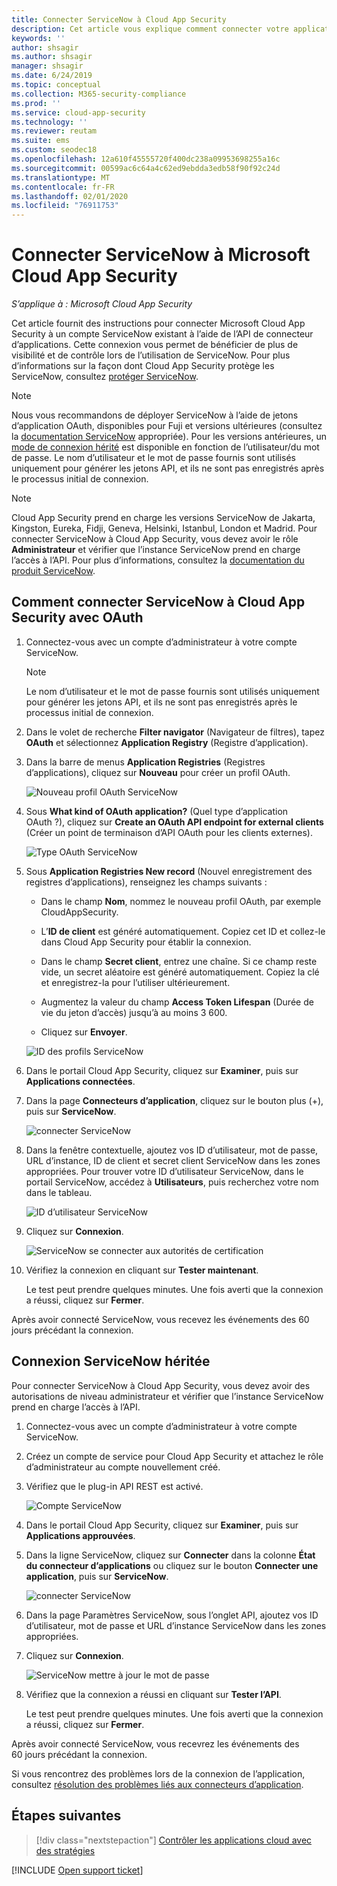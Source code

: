 ```yaml
---
title: Connecter ServiceNow à Cloud App Security
description: Cet article vous explique comment connecter votre application ServiceNow à Cloud App Security à l’aide du connecteur d’API, afin de bénéficier de plus de visibilité et de contrôle lors de l’utilisation.
keywords: ''
author: shsagir
ms.author: shsagir
manager: shsagir
ms.date: 6/24/2019
ms.topic: conceptual
ms.collection: M365-security-compliance
ms.prod: ''
ms.service: cloud-app-security
ms.technology: ''
ms.reviewer: reutam
ms.suite: ems
ms.custom: seodec18
ms.openlocfilehash: 12a610f45555720f400dc238a09953698255a16c
ms.sourcegitcommit: 00599ac6c64a4c62ed9ebdda3edb58f90f92c24d
ms.translationtype: MT
ms.contentlocale: fr-FR
ms.lasthandoff: 02/01/2020
ms.locfileid: "76911753"
---
```

# <a name="connect-servicenow-to-microsoft-cloud-app-security"></a>Connecter ServiceNow à Microsoft Cloud App Security

*S’applique à : Microsoft Cloud App Security*

Cet article fournit des instructions pour connecter Microsoft Cloud App Security à un compte ServiceNow existant à l’aide de l’API de connecteur d’applications. Cette connexion vous permet de bénéficier de plus de visibilité et de contrôle lors de l’utilisation de ServiceNow. Pour plus d’informations sur la façon dont Cloud App Security protège les ServiceNow, consultez [protéger ServiceNow](protect-servicenow.md).

> [!NOTE]
> Nous vous recommandons de déployer ServiceNow à l’aide de jetons d’application OAuth, disponibles pour Fuji et versions ultérieures (consultez la [documentation ServiceNow](https://wiki.servicenow.com/index.php?title=OAuth_Applications#gsc.tab=0) appropriée).
> Pour les versions antérieures, un [mode de connexion hérité](#legacy-servicenow-connection) est disponible en fonction de l’utilisateur/du mot de passe. Le nom d’utilisateur et le mot de passe fournis sont utilisés uniquement pour générer les jetons API, et ils ne sont pas enregistrés après le processus initial de connexion.

> [!NOTE]
> Cloud App Security prend en charge les versions ServiceNow de Jakarta, Kingston, Eureka, Fidji, Geneva, Helsinki, Istanbul, London et Madrid. Pour connecter ServiceNow à Cloud App Security, vous devez avoir le rôle **Administrateur** et vérifier que l’instance ServiceNow prend en charge l’accès à l’API.  Pour plus d’informations, consultez la [documentation du produit ServiceNow](https://wiki.servicenow.com/index.php?title=Base_System_Roles#gsc.tab=0).

## <a name="how-to-connect-servicenow-to-cloud-app-security-using-oauth"></a>Comment connecter ServiceNow à Cloud App Security avec OAuth

1. Connectez-vous avec un compte d’administrateur à votre compte ServiceNow.

    > [!NOTE]
    > Le nom d’utilisateur et le mot de passe fournis sont utilisés uniquement pour générer les jetons API, et ils ne sont pas enregistrés après le processus initial de connexion.

2. Dans le volet de recherche **Filter navigator** (Navigateur de filtres), tapez **OAuth** et sélectionnez **Application Registry** (Registre d’application).

3. Dans la barre de menus **Application Registries** (Registres d’applications), cliquez sur **Nouveau** pour créer un profil OAuth.

    ![Nouveau profil OAuth ServiceNow](media/servicenow-app-registry.png)

4. Sous **What kind of OAuth application?** (Quel type d’application OAuth ?), cliquez sur **Create an OAuth API endpoint for external clients** (Créer un point de terminaison d’API OAuth pour les clients externes).

    ![Type OAuth ServiceNow](media/servicenow-oauth-app-type.png)

5. Sous **Application Registries New record** (Nouvel enregistrement des registres d’applications), renseignez les champs suivants :

    - Dans le champ **Nom**, nommez le nouveau profil OAuth, par exemple CloudAppSecurity.

    - L’**ID de client** est généré automatiquement. Copiez cet ID et collez-le dans Cloud App Security pour établir la connexion.

    - Dans le champ **Secret client**, entrez une chaîne. Si ce champ reste vide, un secret aléatoire est généré automatiquement. Copiez la clé et enregistrez-la pour l’utiliser ultérieurement.

    - Augmentez la valeur du champ **Access Token Lifespan** (Durée de vie du jeton d’accès) jusqu’à au moins 3 600.

    - Cliquez sur **Envoyer**.

    ![ID des profils ServiceNow](media/servicenow-profile-ids.png)

6. Dans le portail Cloud App Security, cliquez sur **Examiner**, puis sur **Applications connectées**.

7. Dans la page **Connecteurs d’application**, cliquez sur le bouton plus (+), puis sur **ServiceNow**.

    ![connecter ServiceNow](media/connect-servicenow.png "connecter ServiceNow")

8. Dans la fenêtre contextuelle, ajoutez vos ID d’utilisateur, mot de passe, URL d’instance, ID de client et secret client ServiceNow dans les zones appropriées. Pour trouver votre ID d’utilisateur ServiceNow, dans le portail ServiceNow, accédez à **Utilisateurs**, puis recherchez votre nom dans le tableau.

    ![ID d’utilisateur ServiceNow](media/servicenow-userid.png)

9. Cliquez sur **Connexion**.

    ![ServiceNow se connecter aux autorités de certification](media/servicenow-portal-connect.png "ServiceNow se connecter dans le portail")

10. Vérifiez la connexion en cliquant sur **Tester maintenant**.

    Le test peut prendre quelques minutes. Une fois averti que la connexion a réussi, cliquez sur **Fermer**.

Après avoir connecté ServiceNow, vous recevez les événements des 60 jours précédant la connexion.

## <a name="legacy-servicenow-connection"></a>Connexion ServiceNow héritée

Pour connecter ServiceNow à Cloud App Security, vous devez avoir des autorisations de niveau administrateur et vérifier que l’instance ServiceNow prend en charge l’accès à l’API.

1. Connectez-vous avec un compte d’administrateur à votre compte ServiceNow.

2. Créez un compte de service pour Cloud App Security et attachez le rôle d’administrateur au compte nouvellement créé.

3. Vérifiez que le plug-in API REST est activé.

    ![Compte ServiceNow](media/servicenow-account.png "Compte ServiceNow")

4. Dans le portail Cloud App Security, cliquez sur **Examiner**, puis sur **Applications approuvées**.

5. Dans la ligne ServiceNow, cliquez sur **Connecter** dans la colonne **État du connecteur d’applications** ou cliquez sur le bouton **Connecter une application**, puis sur **ServiceNow**.

   ![connecter ServiceNow](media/connect-servicenow.png "connecter ServiceNow")

6. Dans la page Paramètres ServiceNow, sous l’onglet API, ajoutez vos ID d’utilisateur, mot de passe et URL d’instance ServiceNow dans les zones appropriées.

7. Cliquez sur **Connexion**.

    ![ServiceNow mettre à jour le mot de passe](media/servicenow-update-password.png "ServiceNow mettre à jour le mot de passe")

8. Vérifiez que la connexion a réussi en cliquant sur **Tester l’API**.

    Le test peut prendre quelques minutes. Une fois averti que la connexion a réussi, cliquez sur **Fermer**.

Après avoir connecté ServiceNow, vous recevrez les événements des 60 jours précédant la connexion.

Si vous rencontrez des problèmes lors de la connexion de l’application, consultez [résolution des problèmes liés aux connecteurs d’application](troubleshooting-api-connectors-using-error-messages.md).

## <a name="next-steps"></a>Étapes suivantes

> [!div class="nextstepaction"]
> [Contrôler les applications cloud avec des stratégies](control-cloud-apps-with-policies.md)

[!INCLUDE [Open support ticket](includes/support.md)]
